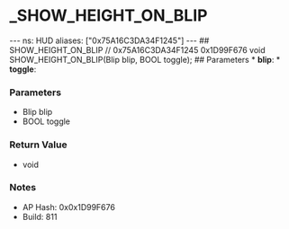 # _SHOW_HEIGHT_ON_BLIP

--- ns: HUD aliases: ["0x75A16C3DA34F1245"] --- ## SHOW_HEIGHT_ON_BLIP  // 0x75A16C3DA34F1245 0x1D99F676 void SHOW_HEIGHT_ON_BLIP(Blip blip, BOOL toggle);   ## Parameters * **blip**: * **toggle**:

### Parameters
* Blip blip
* BOOL toggle

### Return Value
* void

### Notes
* AP Hash: 0x0x1D99F676
* Build: 811

